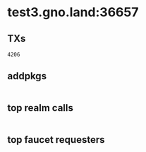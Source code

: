 # test3.gno.land:36657

## TXs
```
4206
```

## addpkgs
```
```

## top realm calls
```
```

## top faucet requesters
```
```

